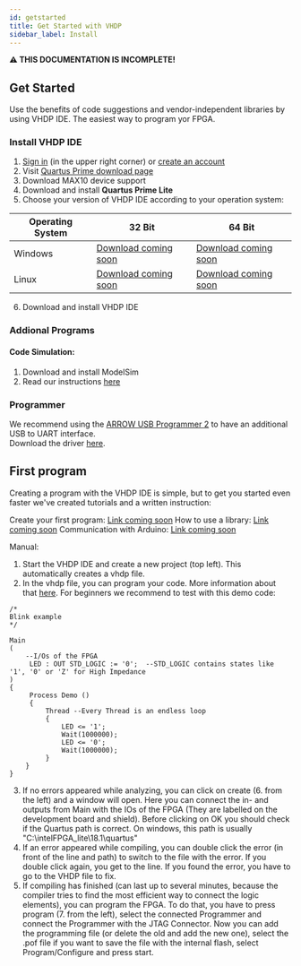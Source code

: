 ```yaml
---
id: getstarted
title: Get Started with VHDP
sidebar_label: Install
---
```


**⚠ THIS DOCUMENTATION IS INCOMPLETE!**

## Get Started

Use the benefits of code suggestions and vendor-independent libraries by using VHDP IDE. The easiest way to program yor FPGA.

### Install VHDP IDE

1. <a href="https://www.intel.com/content/www/us/en/programmable/downloads/download-center.html" target="_blank">Sign in</a> (in the upper right corner) or <a href="https://www.intel.com/content/www/us/en/forms/fpga-registration.html" target="_blank">create an account</a>
2. Visit <a href="https://fpgasoftware.intel.com/18.1/?edition=lite&platform=windows&download_manager=direct" target="_blank">Quartus Prime download page</a>
3. Download MAX10 device support
4. Download and install **Quartus Prime Lite**
5. Choose your version of VHDP IDE according to your operation system:

|Operating System| 32 Bit | 64 Bit |
|--|--|--|
| Windows | [Download coming soon](#) | [Download coming soon](#) |
| Linux | [Download coming soon](#) | [Download coming soon](#) |

6. Download and install VHDP IDE

### Addional Programs

#### Code Simulation:

1. Download and install ModelSim
2. Read our instructions [here](/docs/getstarted_modelsim)

### Programmer

We recommend using the <a href="https://shop.trenz-electronic.de/de/TEI0004-02-ARROW-USB-Programmer2-fuer-die-Entwicklung-mit-Intel-FPGAs-2-54mm-Header" target="_blank">ARROW USB Programmer 2</a> to have an additional USB to UART interface.<br>
Download the driver <a href="https://shop.trenz-electronic.de/de/Download/?path=Trenz_Electronic/Software/Drivers/Arrow_USB_Programmer" target="_blank">here</a>.

## First program
Creating a program with the VHDP IDE is simple, but to get you started even faster we've created tutorials and a written instruction:

Create your first program: [Link coming soon](#)
How to use a library: [Link coming soon](#)
Communication with Arduino: [Link coming soon](#)

Manual:
1. Start the VHDP IDE and create a new project (top left). This automatically creates a vhdp file.
2. In the vhdp file, you can program your code. More information about that [here](/docs/getstarted_vhdp). For beginners we recommend to test with this demo code:
```vhdp
/*
Blink example
*/

Main
(
	--I/Os of the FPGA
     LED : OUT STD_LOGIC := '0';  --STD_LOGIC contains states like '1', '0' or 'Z' for High Impedance
)     
{  	
     Process Demo ()
     {
         Thread --Every Thread is an endless loop
         {
             LED <= '1';
             Wait(1000000);
             LED <= '0';
             Wait(1000000);
         }
	}
}
```
3. If no errors appeared while analyzing, you can click on create (6. from the left) and a window will open. Here you can connect the in- and outputs from Main with the IOs of the FPGA (They are labelled on the development board and shield).
Before clicking on OK you should check if the Quartus path is correct. On windows, this path is usually "C:\intelFPGA_lite\18.1\quartus"
4. If an error appeared while compiling, you can double click the error (in front of the line and path) to switch to the file with the error. If you double click again, you get to the line. 
If you found the error, you have to go to the VHDP file to fix.
5. If compiling has finished (can last up to several minutes, because the compiler tries to find the most efficient way to connect the logic elements), you can program the FPGA. To do that, you have to press program (7. from the left), select the connected Programmer and connect the Programmer with the JTAG Connector. Now you can add the programming file (or delete the old and add the new one), select the .pof file if you want to save the file with the internal flash, select Program/Configure and press start.

